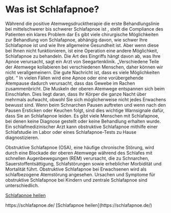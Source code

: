 <h1>Was ist Schlafapnoe?</h1>
<p>W&auml;hrend die positive Atemwegsdrucktherapie die erste Behandlungslinie bei mittelschwerer bis schwerer Schlafapnoe ist , stellt die Compliance des Patienten ein klares Problem dar Es gibt viele chirurgische M&ouml;glichkeiten zur Behandlung von Schlafapnoe, abh&auml;ngig davon, wie schwer Ihre Schlafapnoe ist und wie Ihre allgemeine Gesundheit ist. Aber wenn diese bei Ihnen nicht funktionieren, ist eine Operation eine andere M&ouml;glichkeit, Schlafapnoe zu behandeln. Die Art des Eingriffs h&auml;ngt davon ab, was Ihre Apnoe verursacht, sagt ein Arzt von Seegartenklinik. &bdquo;Verschiedene Teile der Atemwege kollabieren bei verschiedenen Menschen, daher k&ouml;nnen wir nicht verallgemeinern. Die gute Nachricht ist, dass es viele M&ouml;glichkeiten gibt. &ldquo; In vielen F&auml;llen wird eine Apnoe oder eine vor&uuml;bergehende Atempause dadurch verursacht, dass das Gewebe im Rachen zusammenbricht. Die Muskeln der oberen Atemwege entspannen sich beim Einschlafen. Dies liegt daran, dass Ihr K&ouml;rper die ganze Nacht &uuml;ber mehrmals aufwacht, obwohl Sie sich m&ouml;glicherweise nicht jedes Erwachens bewusst sind. Wenn beim Schnarchen Pausen auftreten und wenn nach den Pausen Ersticken oder Keuchen folgt, sind dies wichtige Warnsignale daf&uuml;r, dass Sie an Schlafapnoe leiden. Es gibt viele Menschen mit Schlafapnoe, bei denen keine Diagnose gestellt oder keine Behandlung erhalten wurde. Ein schlafmedizinischer Arzt kann obstruktive Schlafapnoe mithilfe einer Schlafstudie im Labor oder eines Schlafapnoe-Tests zu Hause diagnostizieren.</p>
<p>Obstruktive Schlafapnoe (OSA), eine h&auml;ufige chronische St&ouml;rung, wird durch eine Blockade der oberen Atemwege w&auml;hrend des Schlafes mit schnellen Augenbewegungen (REM) verursacht, die zu Schnarchen, Sauerstoffents&auml;ttigung, Schlafst&ouml;rungen sowie erheblicher Morbidit&auml;t und Mortalit&auml;t f&uuml;hrt. Obstruktive Schlafapnoe bei Erwachsenen wird als schlafbezogene Atemst&ouml;rung angesehen. Ursachen und Symptome f&uuml;r obstruktive Schlafapnoe bei Kindern und zentrale Schlafapnoe sind unterschiedlich.</p>
<p><a href="https://schlafapnoe.de/">Schlafapnoe heilen</a></p>
https://schlafapnoe.de/
 [Schlafapnoe heilen](https://schlafapnoe.de/)
